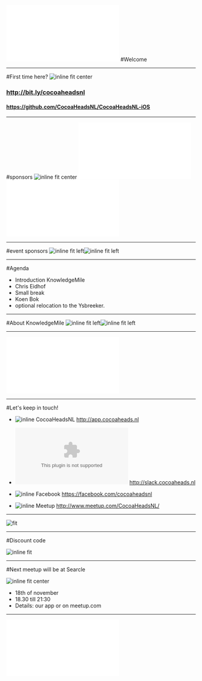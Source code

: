 ![inline fit](../Logos/CocoaHeadsNL.pdf)
#Welcome


---

#First time here?
![inline fit center](../Logos/app.png)

### http://bit.ly/cocoaheadsnl
#### https://github.com/CocoaHeadsNL/CocoaHeadsNL-iOS
---

#sponsors
![inline fit center](../Logos/framerstudio.png)
![inline fit left](../Logos/egeniq.pdf) ![inline fit left](../Logos/xebia.pdf)

---

#event sponsors
![inline fit left](../Logos/ACICE.png)![inline fit left](../Logos/KnowledgeMile_Logo.png)

---

#Agenda

- Introduction KnowledgeMile
- Chris Eidhof
- Small break
- Koen Bok
- optional relocation to the Ysbreeker.

---

#About KnowledgeMile
![inline fit left](../Logos/ACICE.png)![inline fit left](../Logos/KnowledgeMile_Logo.png)

---

![fit](../Logos/CocoaHeadsNL.pdf)

---

#Let's keep in touch!

- ![inline](../Logos/appstore.png) CocoaHeadsNL
http://app.cocoaheads.nl

- ![inline](../Logos/slack_cmyk.eps)
http://slack.cocoaheads.nl

- ![inline](../Logos/Facebook_logo.png) Facebook
https://facebook.com/cocoaheadsnl

- ![inline](../Logos/meetup.png) Meetup
http://www.meetup.com/CocoaHeadsNL/

---

![fit](twitterLargeCardTicket3.jpg)

---

#Discount code

![inline fit](twitterLargeCardTicket3.jpg)

---

#Next meetup will be at Searcle

![inline fit center](../Logos/Searcle-logo-400.png)

- 18th of november
- 18.30 till 21:30
- Details: our app or on meetup.com

---


![fit](../Logos/CocoaHeadsNL.pdf)
